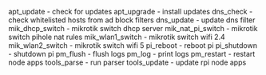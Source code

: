 apt_update - check for updates
apt_upgrade - install updates
dns_check - check whitelisted hosts from ad block filters
dns_update - update dns filter
mik_dhcp_switch - mikrotik switch dhcp server
mik_nat_pi_switch - mikrotik switch pihole nat rules
mik_wlan1_switch - mikrotik switch wifi 2.4
mik_wlan2_switch - mikrotik switch wifi 5
pi_reboot - reboot pi
pi_shutdown - shutdown pi
pm_flush - flush logs
pm_log - print logs
pm_restart - restart node apps
tools_parse - run parser
tools_update - update rpi node apps
